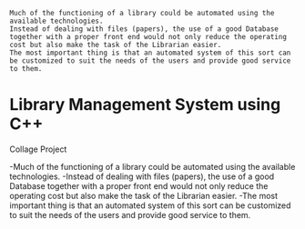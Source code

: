 ```
Much of the functioning of a library could be automated using the available technologies.
Instead of dealing with files (papers), the use of a good Database together with a proper front end would not only reduce the operating cost but also make the task of the Librarian easier. 
The most important thing is that an automated system of this sort can be customized to suit the needs of the users and provide good service to them.
```

# Library Management System using C++ 
Collage Project

-Much of the functioning of a library could be automated using the available technologies.
-Instead of dealing with files (papers), the use of a good Database together with a proper front end would not only reduce the operating cost but also make the task of the Librarian easier. 
-The most important thing is that an automated system of this sort can be customized to suit the needs of the users and provide good service to them.
